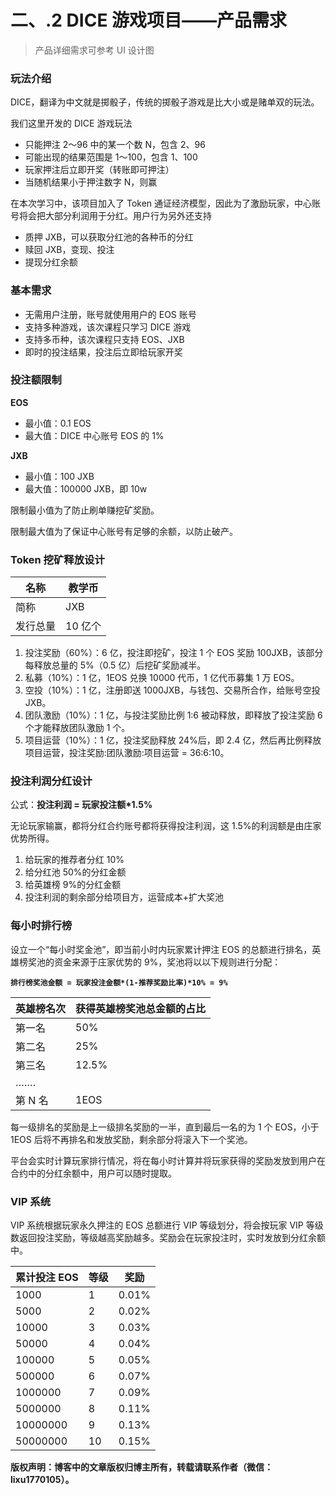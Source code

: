 # 二、.2 DICE 游戏项目——产品需求

> 产品详细需求可参考 UI 设计图

### 玩法介绍

DICE，翻译为中文就是掷骰子，传统的掷骰子游戏是比大小或是赌单双的玩法。

我们这里开发的 DICE 游戏玩法

*   只能押注 2～96 中的某一个数 N，包含 2、96
*   可能出现的结果范围是 1～100，包含 1、100
*   玩家押注后立即开奖（转账即可押注）
*   当随机结果小于押注数字 N，则赢

在本次学习中，该项目加入了 Token 通证经济模型，因此为了激励玩家，中心账号将会把大部分利润用于分红。用户行为另外还支持

*   质押 JXB，可以获取分红池的各种币的分红
*   赎回 JXB，变现、投注
*   提现分红余额

### 基本需求

*   无需用户注册，账号就使用用户的 EOS 账号
*   支持多种游戏，该次课程只学习 DICE 游戏
*   支持多币种，该次课程只支持 EOS、JXB
*   即时的投注结果，投注后立即给玩家开奖

### 投注额限制

**EOS**

*   最小值：0.1 EOS
*   最大值：DICE 中心账号 EOS 的 1%

**JXB**

*   最小值：100 JXB
*   最大值：100000 JXB，即 10w

限制最小值为了防止刷单赚挖矿奖励。

限制最大值为了保证中心账号有足够的余额，以防止破产。

### Token 挖矿释放设计

| 名称 | 教学币 |
| --- | --- |
| 简称 | JXB |
| 发行总量 | 10 亿个 |

1.  投注奖励（60%）：6 亿，投注即挖矿，投注 1 个 EOS 奖励 100JXB，该部分每释放总量的 5%（0.5 亿）后挖矿奖励减半。
2.  私募（10%）：1 亿，1EOS 兑换 10000 代币，1 亿代币募集 1 万 EOS。
3.  空投（10%）：1 亿，注册即送 1000JXB，与钱包、交易所合作，给账号空投 JXB。
4.  团队激励（10%）：1 亿，与投注奖励比例 1:6 被动释放，即释放了投注奖励 6 个才能释放团队激励 1 个。
5.  项目运营（10%）：1 亿，投注奖励释放 24%后，即 2.4 亿，然后再比例释放项目运营，投注奖励:团队激励:项目运营 = 36:6:10。

### 投注利润分红设计

公式：**投注利润 = 玩家投注额*1.5%**

无论玩家输赢，都将分红合约账号都将获得投注利润，这 1.5%的利润额是由庄家优势所得。

1.  给玩家的推荐者分红 10%
2.  给分红池 50%的分红金额
3.  给英雄榜 9%的分红金额
4.  投注利润的剩余部分给项目方，运营成本+扩大奖池

### 每小时排行榜

设立一个“每小时奖金池”，即当前小时内玩家累计押注 EOS 的总额进行排名，英雄榜奖池的资金来源于庄家优势的 9%，奖池将以以下规则进行分配：

**`排行榜奖池金额 = 玩家投注金额*(1-推荐奖励比率)*10% = 9%`**

| 英雄榜名次 | 获得英雄榜奖池总金额的占比 |
| --- | --- |
| 第一名 | 50% |
| 第二名 | 25% |
| 第三名 | 12.5% |
| ……. |  |
| 第 N 名 | 1EOS |

每一级排名的奖励是上一级排名奖励的一半，直到最后一名的为 1 个 EOS，小于 1EOS 后将不再排名和发放奖励，剩余部分将滚入下一个奖池。

平台会实时计算玩家排行情况，将在每小时计算并将玩家获得的奖励发放到用户在合约中的分红余额中，用户可以随时提取。

### VIP 系统

VIP 系统根据玩家永久押注的 EOS 总额进行 VIP 等级划分，将会按玩家 VIP 等级数返回投注奖励，等级越高奖励越多。奖励会在玩家投注时，实时发放到分红余额中。

| 累计投注 EOS | 等级 | 奖励 |
| --- | --- | --- |
| 1000 | 1 | 0.01% |
| 5000 | 2 | 0.02% |
| 10000 | 3 | 0.03% |
| 50000 | 4 | 0.04% |
| 100000 | 5 | 0.05% |
| 500000 | 6 | 0.07% |
| 1000000 | 7 | 0.09% |
| 5000000 | 8 | 0.11% |
| 10000000 | 9 | 0.13% |
| 50000000 | 10 | 0.15% |

**版权声明：博客中的文章版权归博主所有，转载请联系作者（微信：lixu1770105）。**